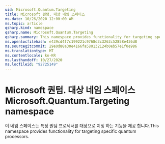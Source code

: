 ```yaml
---
uid: Microsoft.Quantum.Targeting
title: Microsoft 퀀텀. 대상 네임 스페이스
ms.date: 10/26/2020 12:00:00 AM
ms.topic: article
qsharp.kind: namespace
qsharp.name: Microsoft.Quantum.Targeting
qsharp.summary: This namespace provides functionality for targeting specific quantum processors.
ms.openlocfilehash: e439cd4f7c199221c9768d3c3263c52858e436d8
ms.sourcegitcommit: 29e0d88a30e4166fa580132124b0eb57e1f0e986
ms.translationtype: MT
ms.contentlocale: ko-KR
ms.lasthandoff: 10/27/2020
ms.locfileid: "92725149"
---
```

# <a name="microsoftquantumtargeting-namespace"></a><span data-ttu-id="ab46e-102">Microsoft 퀀텀. 대상 네임 스페이스</span><span class="sxs-lookup"><span data-stu-id="ab46e-102">Microsoft.Quantum.Targeting namespace</span></span>

<span data-ttu-id="ab46e-103">이 네임 스페이스는 특정 퀀텀 프로세서를 대상으로 지정 하는 기능을 제공 합니다.</span><span class="sxs-lookup"><span data-stu-id="ab46e-103">This namespace provides functionality for targeting specific quantum processors.</span></span>

